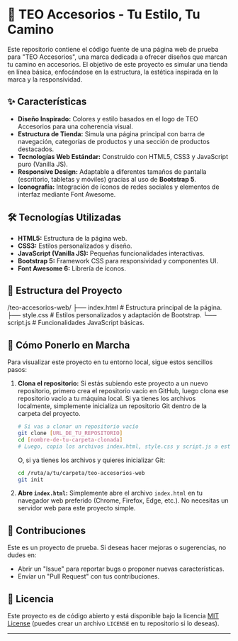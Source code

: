 # 🚀 TEO Accesorios - Tu Estilo, Tu Camino

Este repositorio contiene el código fuente de una página web de prueba para "TEO Accesorios", una marca dedicada a ofrecer diseños que marcan tu camino en accesorios. El objetivo de este proyecto es simular una tienda en línea básica, enfocándose en la estructura, la estética inspirada en la marca y la responsividad.

## ✨ Características

* **Diseño Inspirado:** Colores y estilo basados en el logo de TEO Accesorios para una coherencia visual.
* **Estructura de Tienda:** Simula una página principal con barra de navegación, categorías de productos y una sección de productos destacados.
* **Tecnologías Web Estándar:** Construido con HTML5, CSS3 y JavaScript puro (Vanilla JS).
* **Responsive Design:** Adaptable a diferentes tamaños de pantalla (escritorio, tabletas y móviles) gracias al uso de **Bootstrap 5**.
* **Iconografía:** Integración de íconos de redes sociales y elementos de interfaz mediante Font Awesome.

## 🛠️ Tecnologías Utilizadas

* **HTML5:** Estructura de la página web.
* **CSS3:** Estilos personalizados y diseño.
* **JavaScript (Vanilla JS):** Pequeñas funcionalidades interactivas.
* **Bootstrap 5:** Framework CSS para responsividad y componentes UI.
* **Font Awesome 6:** Librería de íconos.

## 📂 Estructura del Proyecto
/teo-accesorios-web/
├── index.html        # Estructura principal de la página.
├── style.css         # Estilos personalizados y adaptación de Bootstrap.
└── script.js         # Funcionalidades JavaScript básicas.
## 🚀 Cómo Ponerlo en Marcha

Para visualizar este proyecto en tu entorno local, sigue estos sencillos pasos:

1.  **Clona el repositorio:**
    Si estás subiendo este proyecto a un nuevo repositorio, primero crea el repositorio vacío en GitHub, luego clona ese repositorio vacío a tu máquina local. Si ya tienes los archivos localmente, simplemente inicializa un repositorio Git dentro de la carpeta del proyecto.
    ```bash
    # Si vas a clonar un repositorio vacío
    git clone [URL_DE_TU_REPOSITORIO]
    cd [nombre-de-tu-carpeta-clonada]
    # Luego, copia los archivos index.html, style.css y script.js a esta carpeta.
    ```
    O, si ya tienes los archivos y quieres inicializar Git:
    ```bash
    cd /ruta/a/tu/carpeta/teo-accesorios-web
    git init
    ```

2.  **Abre `index.html`:**
    Simplemente abre el archivo `index.html` en tu navegador web preferido (Chrome, Firefox, Edge, etc.). No necesitas un servidor web para este proyecto simple.

## 🤝 Contribuciones

Este es un proyecto de prueba. Si deseas hacer mejoras o sugerencias, no dudes en:

* Abrir un "Issue" para reportar bugs o proponer nuevas características.
* Enviar un "Pull Request" con tus contribuciones.

## 📄 Licencia

Este proyecto es de código abierto y está disponible bajo la licencia [MIT License](LICENSE) (puedes crear un archivo `LICENSE` en tu repositorio si lo deseas).

---

